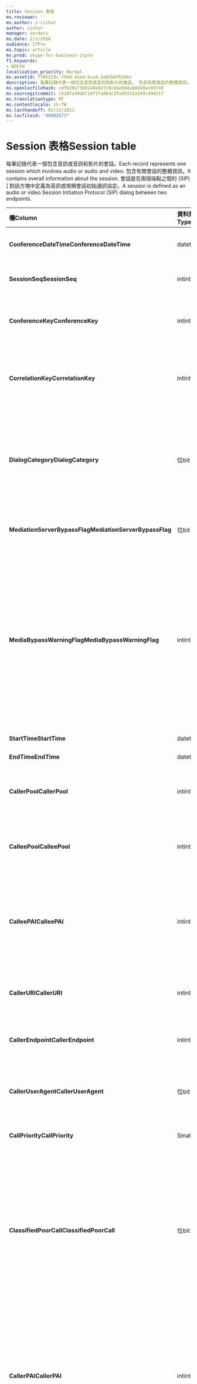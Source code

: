 ```yaml
---
title: Session 表格
ms.reviewer: ''
ms.author: v-cichur
author: cichur
manager: serdars
ms.date: 2/1/2018
audience: ITPro
ms.topic: article
ms.prod: skype-for-business-itpro
f1.keywords:
- NOCSH
localization_priority: Normal
ms.assetid: 7f05529c-794d-41ed-bca4-2e85b87b2dec
description: 每筆記錄代表一個包含音訊或音訊和影片的會話。 包含有關會話的整體資訊。 會話是在兩個端點之間的 (SIP) ] 對話方塊中定義為音訊或視頻會話初始通訊協定。
ms.openlocfilehash: cdf639e7360248e02378c66eb68a60d49acb9749
ms.sourcegitcommit: c528fad9db719f3fa96dc3fa99332a349cd9d317
ms.translationtype: MT
ms.contentlocale: zh-TW
ms.lasthandoff: 01/12/2021
ms.locfileid: "49802673"
---
```

# <a name="session-table"></a><span data-ttu-id="76725-105">Session 表格</span><span class="sxs-lookup"><span data-stu-id="76725-105">Session table</span></span>
 
<span data-ttu-id="76725-106">每筆記錄代表一個包含音訊或音訊和影片的會話。</span><span class="sxs-lookup"><span data-stu-id="76725-106">Each record represents one session which involves audio or audio and video.</span></span> <span data-ttu-id="76725-107">包含有關會話的整體資訊。</span><span class="sxs-lookup"><span data-stu-id="76725-107">It contains overall information about the session.</span></span> <span data-ttu-id="76725-108">會話是在兩個端點之間的 (SIP) ] 對話方塊中定義為音訊或視頻會話初始通訊協定。</span><span class="sxs-lookup"><span data-stu-id="76725-108">A session is defined as an audio or video Session Initiation Protocol (SIP) dialog between two endpoints.</span></span>
  
|<span data-ttu-id="76725-109">**欄**</span><span class="sxs-lookup"><span data-stu-id="76725-109">**Column**</span></span>|<span data-ttu-id="76725-110">**資料類型**</span><span class="sxs-lookup"><span data-stu-id="76725-110">**Data Type**</span></span>|<span data-ttu-id="76725-111">**索引鍵/索引**</span><span class="sxs-lookup"><span data-stu-id="76725-111">**Key/Index**</span></span>|<span data-ttu-id="76725-112">**詳細資料**</span><span class="sxs-lookup"><span data-stu-id="76725-112">**Details**</span></span>|
|:-----|:-----|:-----|:-----|
|<span data-ttu-id="76725-113">**ConferenceDateTime**</span><span class="sxs-lookup"><span data-stu-id="76725-113">**ConferenceDateTime**</span></span> <br/> |<span data-ttu-id="76725-114">datetime</span><span class="sxs-lookup"><span data-stu-id="76725-114">datetime</span></span>  <br/> |<span data-ttu-id="76725-115">主要</span><span class="sxs-lookup"><span data-stu-id="76725-115">Primary</span></span>  <br/> |<span data-ttu-id="76725-116">從 [對話方塊表格](dialog.md)中參照。</span><span class="sxs-lookup"><span data-stu-id="76725-116">Referenced from the [Dialog table](dialog.md).</span></span>  <br/> |
|<span data-ttu-id="76725-117">**SessionSeq**</span><span class="sxs-lookup"><span data-stu-id="76725-117">**SessionSeq**</span></span> <br/> |<span data-ttu-id="76725-118">int</span><span class="sxs-lookup"><span data-stu-id="76725-118">int</span></span>  <br/> |<span data-ttu-id="76725-119">主要</span><span class="sxs-lookup"><span data-stu-id="76725-119">Primary</span></span>  <br/> |<span data-ttu-id="76725-120">從 [對話方塊表格](dialog.md)中參照。</span><span class="sxs-lookup"><span data-stu-id="76725-120">Referenced from the [Dialog table](dialog.md).</span></span>  <br/> |
|<span data-ttu-id="76725-121">**ConferenceKey**</span><span class="sxs-lookup"><span data-stu-id="76725-121">**ConferenceKey**</span></span> <br/> |<span data-ttu-id="76725-122">int</span><span class="sxs-lookup"><span data-stu-id="76725-122">int</span></span>  <br/> |<span data-ttu-id="76725-123">Foreign</span><span class="sxs-lookup"><span data-stu-id="76725-123">Foreign</span></span>  <br/> |<span data-ttu-id="76725-124">會議金鑰。</span><span class="sxs-lookup"><span data-stu-id="76725-124">Conference key.</span></span> <span data-ttu-id="76725-125">從 [會議表格](conference.md)參考。</span><span class="sxs-lookup"><span data-stu-id="76725-125">Referenced from the [Conference table](conference.md).</span></span>  <br/> |
|<span data-ttu-id="76725-126">**CorrelationKey**</span><span class="sxs-lookup"><span data-stu-id="76725-126">**CorrelationKey**</span></span> <br/> |<span data-ttu-id="76725-127">int</span><span class="sxs-lookup"><span data-stu-id="76725-127">int</span></span>  <br/> |<span data-ttu-id="76725-128">Foreign</span><span class="sxs-lookup"><span data-stu-id="76725-128">Foreign</span></span>  <br/> |<span data-ttu-id="76725-129">相關機碼。</span><span class="sxs-lookup"><span data-stu-id="76725-129">Correlation key.</span></span> <span data-ttu-id="76725-130">從 [SessionCorrelation 表格](sessioncorrelation.md)中參照。</span><span class="sxs-lookup"><span data-stu-id="76725-130">Referenced from the [SessionCorrelation table](sessioncorrelation.md).</span></span>  <br/> |
|<span data-ttu-id="76725-131">**DialogCategory**</span><span class="sxs-lookup"><span data-stu-id="76725-131">**DialogCategory**</span></span> <br/> |<span data-ttu-id="76725-132">位</span><span class="sxs-lookup"><span data-stu-id="76725-132">bit</span></span>  <br/> | <br/> |<span data-ttu-id="76725-133">對話方塊類別;0是商務用 Skype 伺服器以進行轉送伺服器腿;1是轉送伺服器到 PSTN 閘道腿。</span><span class="sxs-lookup"><span data-stu-id="76725-133">Dialog category; 0 is Skype for Business Server to Mediation Server leg; 1 is Mediation Server to PSTN gateway leg.</span></span>  <br/> |
|<span data-ttu-id="76725-134">**MediationServerBypassFlag**</span><span class="sxs-lookup"><span data-stu-id="76725-134">**MediationServerBypassFlag**</span></span> <br/> |<span data-ttu-id="76725-135">位</span><span class="sxs-lookup"><span data-stu-id="76725-135">bit</span></span>  <br/> ||<span data-ttu-id="76725-136">指示是否略過呼叫的旗標。</span><span class="sxs-lookup"><span data-stu-id="76725-136">Flag indicating if the call was bypassed or not.</span></span>  <br/> |
|<span data-ttu-id="76725-137">**MediaBypassWarningFlag**</span><span class="sxs-lookup"><span data-stu-id="76725-137">**MediaBypassWarningFlag**</span></span> <br/> |<span data-ttu-id="76725-138">int</span><span class="sxs-lookup"><span data-stu-id="76725-138">int</span></span>  <br/> ||<span data-ttu-id="76725-139">此欄位 (若有) 指出即使旁路識別碼相符，通話為何未經旁路處理。</span><span class="sxs-lookup"><span data-stu-id="76725-139">This field, if present, indicates why a call was not bypassed even if the bypass IDs matched.</span></span> <span data-ttu-id="76725-140">若為商務用 Skype Server，只會定義一個值。</span><span class="sxs-lookup"><span data-stu-id="76725-140">For Skype for Business Server, only one value is defined.</span></span>  <br/> <span data-ttu-id="76725-141">0x0001-預設網路介面卡的未知旁路識別碼。</span><span class="sxs-lookup"><span data-stu-id="76725-141">0x0001 - Unknown bypass ID for Default network adapter.</span></span>  <br/> |
|<span data-ttu-id="76725-142">**StartTime**</span><span class="sxs-lookup"><span data-stu-id="76725-142">**StartTime**</span></span> <br/> |<span data-ttu-id="76725-143">datetime</span><span class="sxs-lookup"><span data-stu-id="76725-143">datetime</span></span>  <br/> | <br/> |<span data-ttu-id="76725-144">通話開始時間。</span><span class="sxs-lookup"><span data-stu-id="76725-144">Call start time.</span></span>  <br/> |
|<span data-ttu-id="76725-145">**EndTime**</span><span class="sxs-lookup"><span data-stu-id="76725-145">**EndTime**</span></span> <br/> |<span data-ttu-id="76725-146">datetime</span><span class="sxs-lookup"><span data-stu-id="76725-146">datetime</span></span>  <br/> | <br/> |<span data-ttu-id="76725-147">通話結束時間。</span><span class="sxs-lookup"><span data-stu-id="76725-147">Call end time.</span></span>  <br/> |
|<span data-ttu-id="76725-148">**CallerPool**</span><span class="sxs-lookup"><span data-stu-id="76725-148">**CallerPool**</span></span> <br/> |<span data-ttu-id="76725-149">int</span><span class="sxs-lookup"><span data-stu-id="76725-149">int</span></span>  <br/> |<span data-ttu-id="76725-150">Foreign</span><span class="sxs-lookup"><span data-stu-id="76725-150">Foreign</span></span>  <br/> |<span data-ttu-id="76725-151">來電者的集區。</span><span class="sxs-lookup"><span data-stu-id="76725-151">The pool of the caller.</span></span> <span data-ttu-id="76725-152">從集區 [資料表](pool.md)中參照。</span><span class="sxs-lookup"><span data-stu-id="76725-152">Referenced from the [Pool table](pool.md).</span></span>  <br/> |
|<span data-ttu-id="76725-153">**CalleePool**</span><span class="sxs-lookup"><span data-stu-id="76725-153">**CalleePool**</span></span> <br/> |<span data-ttu-id="76725-154">int</span><span class="sxs-lookup"><span data-stu-id="76725-154">int</span></span>  <br/> |<span data-ttu-id="76725-155">Foreign</span><span class="sxs-lookup"><span data-stu-id="76725-155">Foreign</span></span>  <br/> |<span data-ttu-id="76725-156">呼叫接收器的集區。</span><span class="sxs-lookup"><span data-stu-id="76725-156">The pool of the call receiver.</span></span> <span data-ttu-id="76725-157">從集區 [資料表](pool.md)中參照。</span><span class="sxs-lookup"><span data-stu-id="76725-157">Referenced from the [Pool table](pool.md).</span></span>  <br/> |
|<span data-ttu-id="76725-158">**CalleePAI**</span><span class="sxs-lookup"><span data-stu-id="76725-158">**CalleePAI**</span></span> <br/> |<span data-ttu-id="76725-159">int</span><span class="sxs-lookup"><span data-stu-id="76725-159">int</span></span>  <br/> |<span data-ttu-id="76725-160">Foreign</span><span class="sxs-lookup"><span data-stu-id="76725-160">Foreign</span></span>  <br/> |<span data-ttu-id="76725-161">SIP p-宣稱身分識別 (PAI) 接收方端點的 SIP URI。</span><span class="sxs-lookup"><span data-stu-id="76725-161">SIP URI in the SIP p-asserted identity (PAI) of the receiving endpoint.</span></span> <span data-ttu-id="76725-162">從 [使用者資料表](user-0.md)中參照。</span><span class="sxs-lookup"><span data-stu-id="76725-162">Referenced from the [User table](user-0.md).</span></span>  <br/> |
|<span data-ttu-id="76725-163">**CallerURI**</span><span class="sxs-lookup"><span data-stu-id="76725-163">**CallerURI**</span></span> <br/> |<span data-ttu-id="76725-164">int</span><span class="sxs-lookup"><span data-stu-id="76725-164">int</span></span>  <br/> |<span data-ttu-id="76725-165">Foreign</span><span class="sxs-lookup"><span data-stu-id="76725-165">Foreign</span></span>  <br/> |<span data-ttu-id="76725-166">來電者的 URI。</span><span class="sxs-lookup"><span data-stu-id="76725-166">Caller's URI.</span></span> <span data-ttu-id="76725-167">從 [使用者資料表](user-0.md)中參照。</span><span class="sxs-lookup"><span data-stu-id="76725-167">Referenced from the [User table](user-0.md).</span></span>  <br/> |
|<span data-ttu-id="76725-168">**CallerEndpoint**</span><span class="sxs-lookup"><span data-stu-id="76725-168">**CallerEndpoint**</span></span> <br/> |<span data-ttu-id="76725-169">int</span><span class="sxs-lookup"><span data-stu-id="76725-169">int</span></span>  <br/> |<span data-ttu-id="76725-170">Foreign</span><span class="sxs-lookup"><span data-stu-id="76725-170">Foreign</span></span>  <br/> |<span data-ttu-id="76725-171">來電者的端點。</span><span class="sxs-lookup"><span data-stu-id="76725-171">Caller's endpoint.</span></span> <span data-ttu-id="76725-172">從 [端點表](endpoint.md)參考。</span><span class="sxs-lookup"><span data-stu-id="76725-172">Referenced from the [Endpoint table](endpoint.md).</span></span>  <br/> |
|<span data-ttu-id="76725-173">**CallerUserAgent**</span><span class="sxs-lookup"><span data-stu-id="76725-173">**CallerUserAgent**</span></span> <br/> |<span data-ttu-id="76725-174">位</span><span class="sxs-lookup"><span data-stu-id="76725-174">bit</span></span>  <br/> |<span data-ttu-id="76725-175">Foreign</span><span class="sxs-lookup"><span data-stu-id="76725-175">Foreign</span></span>  <br/> |<span data-ttu-id="76725-176">來電者的使用者代理程式。</span><span class="sxs-lookup"><span data-stu-id="76725-176">Caller's user agent.</span></span> <span data-ttu-id="76725-177">從 [UserAgent 表格](useragent.md)中參照。</span><span class="sxs-lookup"><span data-stu-id="76725-177">Referenced from the [UserAgent table](useragent.md).</span></span>  <br/> |
|<span data-ttu-id="76725-178">**CallPriority**</span><span class="sxs-lookup"><span data-stu-id="76725-178">**CallPriority**</span></span> <br/> |<span data-ttu-id="76725-179">Smallint</span><span class="sxs-lookup"><span data-stu-id="76725-179">smallint</span></span>  <br/> ||<span data-ttu-id="76725-180">此通話的優先順序。</span><span class="sxs-lookup"><span data-stu-id="76725-180">The priority of this call.</span></span>  <br/> |
|<span data-ttu-id="76725-181">**ClassifiedPoorCall**</span><span class="sxs-lookup"><span data-stu-id="76725-181">**ClassifiedPoorCall**</span></span> <br/> |<span data-ttu-id="76725-182">位</span><span class="sxs-lookup"><span data-stu-id="76725-182">bit</span></span>  <br/> ||<span data-ttu-id="76725-183">此欄已被取代，不會用於商務用 Skype Server。</span><span class="sxs-lookup"><span data-stu-id="76725-183">This column has been deprecated and is not used in Skype for Business Server.</span></span> <span data-ttu-id="76725-184">相反地，會在每個媒體行基礎上報告此資訊。</span><span class="sxs-lookup"><span data-stu-id="76725-184">Instead, this information is reported on a per-media line bases.</span></span> <span data-ttu-id="76725-185">如需詳細資訊，請參閱 [MediaLine 表格](medialine-0.md) 。</span><span class="sxs-lookup"><span data-stu-id="76725-185">Refer to the [MediaLine table](medialine-0.md) for more information.</span></span> <br/> |
|<span data-ttu-id="76725-186">**CallerPAI**</span><span class="sxs-lookup"><span data-stu-id="76725-186">**CallerPAI**</span></span> <br/> |<span data-ttu-id="76725-187">int</span><span class="sxs-lookup"><span data-stu-id="76725-187">int</span></span>  <br/> |<span data-ttu-id="76725-188">Foreign</span><span class="sxs-lookup"><span data-stu-id="76725-188">Foreign</span></span>  <br/> |<span data-ttu-id="76725-189">撥打通話之使用者的 P-Asserted-Identity。</span><span class="sxs-lookup"><span data-stu-id="76725-189">P-Asserted-Identity of the user who placed the call.</span></span> <span data-ttu-id="76725-190">P-Asserted-Identity (PAI) 是用來傳達撥打通話之使用者的真實身分識別。</span><span class="sxs-lookup"><span data-stu-id="76725-190">The P-Asserted-Identity (PAI) is used to convey the true identity of the user who placed the call.</span></span>  <br/> |
|<span data-ttu-id="76725-191">**CalleeEndpoint**</span><span class="sxs-lookup"><span data-stu-id="76725-191">**CalleeEndpoint**</span></span> <br/> |<span data-ttu-id="76725-192">int</span><span class="sxs-lookup"><span data-stu-id="76725-192">int</span></span>  <br/> |<span data-ttu-id="76725-193">Foreign</span><span class="sxs-lookup"><span data-stu-id="76725-193">Foreign</span></span>  <br/> |<span data-ttu-id="76725-194">接收通話的端點。</span><span class="sxs-lookup"><span data-stu-id="76725-194">Endpoint that received the call.</span></span>  <br/> |
|<span data-ttu-id="76725-195">**CalleeUserAgent**</span><span class="sxs-lookup"><span data-stu-id="76725-195">**CalleeUserAgent**</span></span> <br/> |<span data-ttu-id="76725-196">int</span><span class="sxs-lookup"><span data-stu-id="76725-196">int</span></span>  <br/> |<span data-ttu-id="76725-197">Foreign</span><span class="sxs-lookup"><span data-stu-id="76725-197">Foreign</span></span>  <br/> |<span data-ttu-id="76725-198">接收通話之使用者所採用的使用者代理程式。</span><span class="sxs-lookup"><span data-stu-id="76725-198">User agent employed by the user who received the call.</span></span> <span data-ttu-id="76725-199">使用者代理程式代表用戶端端點裝置。</span><span class="sxs-lookup"><span data-stu-id="76725-199">User agents represent the client endpoint device.</span></span>  <br/> |
|<span data-ttu-id="76725-200">**CalleeUri**</span><span class="sxs-lookup"><span data-stu-id="76725-200">**CalleeUri**</span></span> <br/> |<span data-ttu-id="76725-201">int</span><span class="sxs-lookup"><span data-stu-id="76725-201">int</span></span>  <br/> |<span data-ttu-id="76725-202">Foreign</span><span class="sxs-lookup"><span data-stu-id="76725-202">Foreign</span></span>  <br/> |<span data-ttu-id="76725-203">接收通話之使用者的 SIP URI。</span><span class="sxs-lookup"><span data-stu-id="76725-203">SIP URI of the user who received the call.</span></span>  <br/> |
   

